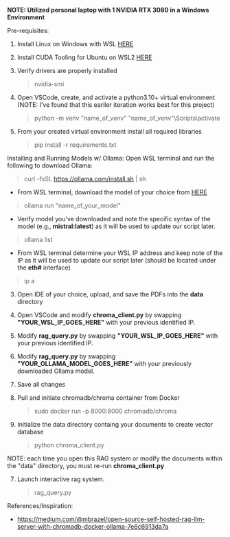 **NOTE: Utilized personal laptop with 1 NVIDIA RTX 3080 in a Windows Environment**

Pre-requisites:
1. Install Linux on Windows with WSL [HERE](https://learn.microsoft.com/en-us/windows/wsl/install)
2. Install CUDA Tooling for Ubuntu on WSL2 [HERE](https://developer.nvidia.com/cuda-downloads?target_os=Linux&target_arch=x86_64&Distribution=WSL-Ubuntu&target_version=2.0&target_type=deb_local)
3. Verify drivers are properly installed
   > nvidia-smi

4. Open VSCode, create, and activate a python3.10+ virtual environment (NOTE: I've found that this eariler iteration works best for this project)
   > python -m venv "name_of_venv"
   > "name_of_venv"\Scripts\activate

5. From your created virtual environment install all required libraries
   > pip install -r requirements.txt 

Installing and Running Models w/ Ollama:
Open WSL terminal and run the following to download Ollama:
> curl -fsSL https://ollama.com/install.sh | sh

- From WSL terminal, download the model of your choice from [HERE](https://ollama.com/library)
> ollama run "name_of_your_model"

- Verify model you've downloaded and note the specific syntax of the model (e.g., **mistral:latest**) as it will be used to update our script later.
> ollama list

- From WSL terminal determine your WSL IP address and keep note of the IP as it will be used to update our script later (should be located under the **eth#** interface)
> ip a

3. Open IDE of your choice, upload, and save the PDFs into the **data** directory

4. Open VSCode and modify **chroma_client.py** by swapping **"YOUR_WSL_IP_GOES_HERE"** with your previous identified IP.

5. Modify **rag_query.py** by swapping **"YOUR_WSL_IP_GOES_HERE"** with your previous identified IP.

6. Modify **rag_query.py** by swapping **"YOUR_OLLAMA_MODEL_GOES_HERE"** with your previously downloaded Ollama model.

7. Save all changes

8. Pull and initiate chromadb/chroma container from Docker
   > sudo docker run -p 8000:8000 chromadb/chroma

9. Initialize the data directory containg your documents to create vector database
   > python chroma_client.py

NOTE: each time you open this RAG system or modify the documents within the "data" directory, you must re-run **chroma_client.py**

7. Launch interactive rag system.
   > rag_query.py


References/Inspiration:
- https://medium.com/@mbrazel/open-source-self-hosted-rag-llm-server-with-chromadb-docker-ollama-7e6c6913da7a

